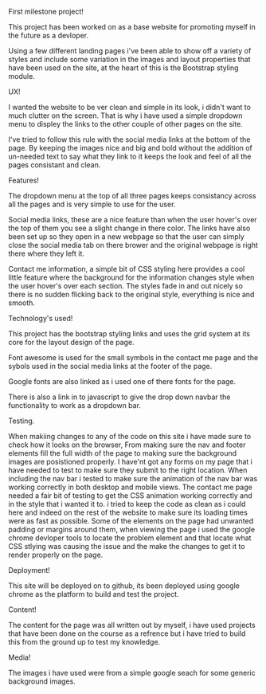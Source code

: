 First milestone project!

This project has been worked on as a base website for promoting myself in the future as a devloper.

Using a few different landing pages i've been able to show off a variety of styles and include
some variation in the images and layout properties that have been used on the site,
at the heart of this is the Bootstrap styling module.

UX!

I wanted the website to be ver clean and simple in its look, i didn't want to much clutter on the screen.
That is why i have used a simple dropdown menu to displey the links to the other
couple of other pages on the site.

I've tried to follow this rule with the social media links at the bottom of the page.
By keeping the images nice and big and bold without the addition of un-needed text to say what
they link to it keeps the look and feel of all the pages consistant and clean.

Features!

The dropdown menu at the top of all three pages keeps consistancy across all the pages and is very simple to use
for the user.

Social media links, these are a nice feature than when the user hover's over the top of them you see a slight change
in there color. The links have also been set up so they open in a new webpage so that the user can simply close
the social media tab on there brower and the original webpage is right there where they left it.

Contact me information, a simple bit of CSS styling here provides a cool little feature where the background for 
the information changes style when the user hover's over each section. The styles fade in and out nicely so there is
no sudden flicking back to the original style, everything is nice and smooth.

Technology's used!

This project has the bootstrap styling links and uses the grid system at its core for the layout design of the page.

Font awesome is used for the small symbols in the contact me page and the sybols used in the social media links 
at the footer of the page.

Google fonts are also linked as i used one of there fonts for the page.

There is also a link in to javascript to give the drop down navbar the functionality to work as a dropdown bar.

Testing.

When makiing changes to any of the code on this site i have made sure to check how it looks on the browser,
From making sure the nav and footer elements fill the full width of the page to making sure the background
images are posistioned properly.
I have'nt got any forms on my page that i have needed to test to make sure they submit to the right location.
When including the nav bar i tested to make sure the animation of the nav bar was working correctly in both
desktop and mobile views.
The contact me page needed a fair bit of testing to get the CSS animation working correctly and in the style
that i wanted it to. i tried to keep the code as clean as i could here and indeed on the rest of the website 
to make sure its loading times were as fast as possible.
Some of the elements on the page had unwanted padding or margins around them, when viewing the page i used the
google chrome devloper tools to locate the problem element and that locate what CSS stlying was causing the 
issue and the make the changes to get it to render properly on the page.

Deployment!

This site will be deployed on to github, its been deployed using google chrome as the platform to build and
test the project.

Content!

The content for the page was all written out by myself, i have used projects that have been done on the course 
as a refrence but i have tried to build this from the ground up to test my knowledge.

Media!

The images i have used were from a simple google seach for some generic background images.

